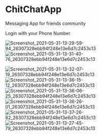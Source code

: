 # ChitChatApp
Messaging App for friends community

Login with your Phone Number

![Screenshot_2021-05-31-13-29-59-94_26307328ebb94f248e13e6d7c2453c13](https://user-images.githubusercontent.com/72660252/120229082-0750f480-c26a-11eb-9deb-b458408def53.jpg)
![Screenshot_2021-05-31-13-31-40-76_26307328ebb94f248e13e6d7c2453c13](https://user-images.githubusercontent.com/72660252/120229138-23549600-c26a-11eb-8a8b-7f3312eb89a1.jpg)

![Screenshot_2021-05-31-13-32-07-19_26307328ebb94f248e13e6d7c2453c13](https://user-images.githubusercontent.com/72660252/120229342-9100c200-c26a-11eb-8111-da06dc6c01ec.jpg)
![Screenshot_2021-05-31-13-36-15-12_26307328ebb94f248e13e6d7c2453c13](https://user-images.githubusercontent.com/72660252/120229347-93631c00-c26a-11eb-8b7d-18c054dec5b8.jpg)
![Screenshot_2021-05-31-13-36-06-25_26307328ebb94f248e13e6d7c2453c13](https://user-images.githubusercontent.com/72660252/120229356-965e0c80-c26a-11eb-8cca-9e5f455e0963.jpg)
![Screenshot_2021-05-31-13-36-26-01_26307328ebb94f248e13e6d7c2453c13](https://user-images.githubusercontent.com/72660252/120229361-98c06680-c26a-11eb-9d19-d67b18d6118e.jpg)
![Screenshot_2021-05-31-13-37-26-82_26307328ebb94f248e13e6d7c2453c13](https://user-images.githubusercontent.com/72660252/120229363-9b22c080-c26a-11eb-8103-65d84af42a87.jpg)
![Screenshot_2021-05-31-13-27-45-79_26307328ebb94f248e13e6d7c2453c13](https://user-images.githubusercontent.com/72660252/120229369-9d851a80-c26a-11eb-9c21-47f4bd92abae.jpg)









